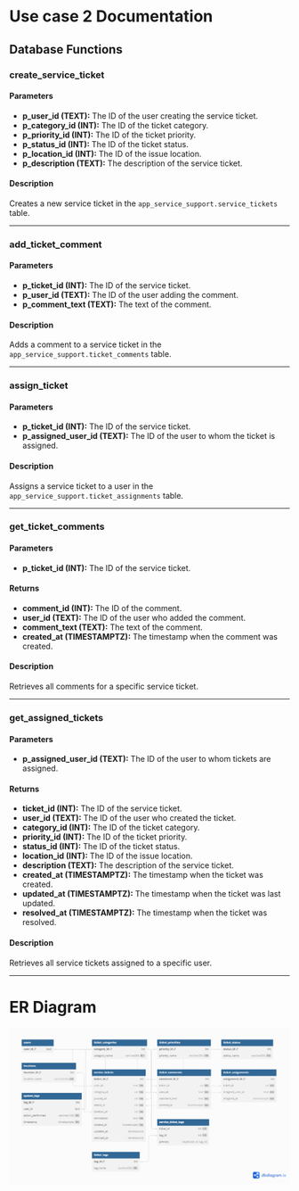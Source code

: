 # Use case 2 Documentation

##  Database Functions
### create_service_ticket

#### Parameters

- **p_user_id (TEXT):** The ID of the user creating the service ticket.
- **p_category_id (INT):** The ID of the ticket category.
- **p_priority_id (INT):** The ID of the ticket priority.
- **p_status_id (INT):** The ID of the ticket status.
- **p_location_id (INT):** The ID of the issue location.
- **p_description (TEXT):** The description of the service ticket.

#### Description

Creates a new service ticket in the `app_service_support.service_tickets` table.

---

### add_ticket_comment

#### Parameters

- **p_ticket_id (INT):** The ID of the service ticket.
- **p_user_id (TEXT):** The ID of the user adding the comment.
- **p_comment_text (TEXT):** The text of the comment.

#### Description

Adds a comment to a service ticket in the `app_service_support.ticket_comments` table.

---

### assign_ticket

#### Parameters

- **p_ticket_id (INT):** The ID of the service ticket.
- **p_assigned_user_id (TEXT):** The ID of the user to whom the ticket is assigned.

#### Description

Assigns a service ticket to a user in the `app_service_support.ticket_assignments` table.

---

### get_ticket_comments

#### Parameters

- **p_ticket_id (INT):** The ID of the service ticket.

#### Returns

- **comment_id (INT):** The ID of the comment.
- **user_id (TEXT):** The ID of the user who added the comment.
- **comment_text (TEXT):** The text of the comment.
- **created_at (TIMESTAMPTZ):** The timestamp when the comment was created.

#### Description

Retrieves all comments for a specific service ticket.

---

### get_assigned_tickets

#### Parameters

- **p_assigned_user_id (TEXT):** The ID of the user to whom tickets are assigned.

#### Returns

- **ticket_id (INT):** The ID of the service ticket.
- **user_id (TEXT):** The ID of the user who created the ticket.
- **category_id (INT):** The ID of the ticket category.
- **priority_id (INT):** The ID of the ticket priority.
- **status_id (INT):** The ID of the ticket status.
- **location_id (INT):** The ID of the issue location.
- **description (TEXT):** The description of the service ticket.
- **created_at (TIMESTAMPTZ):** The timestamp when the ticket was created.
- **updated_at (TIMESTAMPTZ):** The timestamp when the ticket was last updated.
- **resolved_at (TIMESTAMPTZ):** The timestamp when the ticket was resolved.

#### Description

Retrieves all service tickets assigned to a specific user.

---

# ER Diagram

![Alt text](images/db_diagram_ticketing_system.png)
